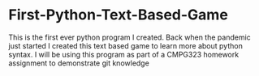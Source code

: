 # First-Python-Text-Based-Game
This is the first ever python program I created. Back when the pandemic just started I created this text based game to learn more about python syntax. I will be using this program as part of a CMPG323 homework assignment to demonstrate git knowledge
